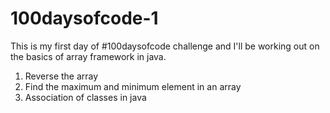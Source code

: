 # 100daysofcode-1
This is my first day of #100daysofcode challenge and I'll be working out on the basics of array framework in java.

1. Reverse the array
2. Find the maximum and minimum element in an array
3. Association of classes in java
